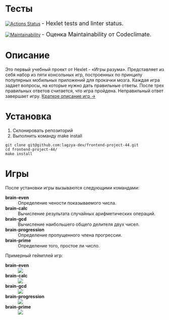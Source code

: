 # Тесты


[![Actions Status](https://github.com/LAGZY/frontend-project-44/workflows/hexlet-check/badge.svg)](https://github.com/LAGZY/frontend-project-44/actions) <span style="font-size: 18px;"> - Hexlet tests and linter status.</span>


[![Maintainability](https://api.codeclimate.com/v1/badges/6061463d69ef70318379/maintainability)](https://codeclimate.com/github/LAGZY/frontend-project-44/maintainability) <span style="font-size: 18px;"> - Оценка Maintainability от Codeclimate.</span>


# Описание
Это первый учебный проект от Hexlet - «Игры разума».
Представляет из себя набор из пяти консольных игр, построенных по принципу популярных мобильных приложений для прокачки мозга. Каждая игра задает вопросы, на которые нужно дать правильные ответы. После трех правильных ответов считается, что игра пройдена. Неправильный ответ завершает игру.
<a href="#game-description" >Краткое описание игр -></a>

# Установка
<ol>
    <li>Склонировать репозиторий</li>
    <li>Выполнить команду make install</li>
</ol>

```
git clone git@github.com:lagzya-dev/frontend-project-44.git
cd frontend-project-44/
make install
```
<p id="game-description" ></p>

# Игры
После установки игры вызываются следующими командами:
<dl>
    <dt style="font-weight: bold;">brain-even</dt><dd>Определение чености показываемого числа.</dd>
    <dt style="font-weight: bold;">brain-calc</dt><dd>Вычисление результата случайных арифметических операций.</dd>
    <dt style="font-weight: bold;">brain-gcd</dt><dd>Вычисление наибольшего общего делителя двух чисел.</dd>
    <dt style="font-weight: bold;">brain-progression</dt><dd>Определение пропущенного члена прогрессии.</dd>
    <dt style="font-weight: bold;">brain-prime</dt><dd>Определение того, простое ли число.</dd>
</dl>


Примерный геймплей игр:
<dl>
    <dt style="font-weight: bold;">brain-even</dt><dd><img src="https://i.imgur.com/D0BZRNv.gif"></dd>
    <dt style="font-weight: bold;">brain-calc</dt><dd><img src="https://i.imgur.com/ncd9OjD.gif"></dd>
    <dt style="font-weight: bold;">brain-gcd</dt><dd><img src="https://i.imgur.com/lQrYg7o.gif"></dd>
    <dt style="font-weight: bold;">brain-progression</dt><dd><img src="https://i.imgur.com/hNPXyPj.gif"></dd>
    <dt style="font-weight: bold;">brain-prime</dt><dd><img src="https://i.imgur.com/HhMGgPy.gif"></dd>
</dl>